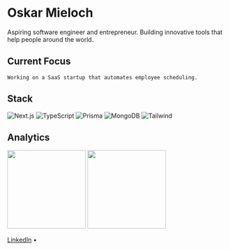 # Oskar Mieloch

Aspiring software engineer and entrepreneur. Building innovative tools that help people around the world.

## Current Focus
```
Working on a SaaS startup that automates employee scheduling.
```

## Stack

![Next.js](https://img.shields.io/badge/-Next.js-000000?style=flat-square&logo=next.js&logoColor=white)
![TypeScript](https://img.shields.io/badge/-TypeScript-3178C6?style=flat-square&logo=typescript&logoColor=white)
![Prisma](https://img.shields.io/badge/-Prisma-2D3748?style=flat-square&logo=prisma&logoColor=white)
![MongoDB](https://img.shields.io/badge/-MongoDB-47A248?style=flat-square&logo=mongodb&logoColor=white)
![Tailwind](https://img.shields.io/badge/-Tailwind-38B2AC?style=flat-square&logo=tailwind-css&logoColor=white)

## Analytics

<div align="left">
  <img height="180em" src="https://github-readme-stats.vercel.app/api?username=YOUR_USERNAME&show_icons=true&theme=github_dark&hide_border=true&count_private=true" />
  <img height="180em" src="https://github-readme-stats.vercel.app/api/top-langs/?username=YOUR_USERNAME&layout=compact&theme=github_dark&hide_border=true" />
</div>


[LinkedIn](https://linkedin.com/in/oskar-mieloch-475486323/) • 


